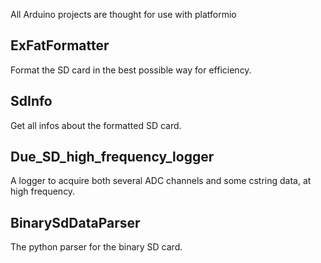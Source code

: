 All Arduino projects are thought for use with platformio

## ExFatFormatter

Format the SD card in the best possible way for efficiency.

## SdInfo

Get all infos about the formatted SD card.

## Due_SD_high_frequency_logger

A logger to acquire both several ADC channels and some cstring data, at high frequency.

## BinarySdDataParser

The python parser for the binary SD card.
